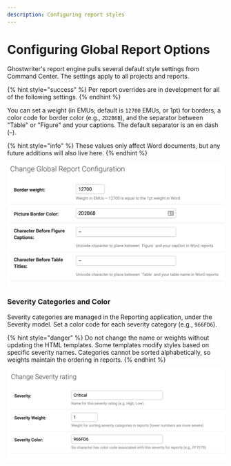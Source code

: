 ```yaml
---
description: Configuring report styles
---
```


# Configuring Global Report Options

Ghostwriter's report engine pulls several default style settings from Command Center. The settings apply to all projects and reports.

{% hint style="success" %}
Per report overrides are in development for all of the following settings.
{% endhint %}

You can set a weight \(in EMUs; default is `12700` EMUs, or 1pt\) for borders, a color code for border color \(e.g., `2D2B6B`\), and the separator between "Table" or "Figure" and your captions. The default separator is an en dash \(–\).

{% hint style="info" %}
These values only affect Word documents, but any future additions will also live here.
{% endhint %}

![Global Report Configuration](../.gitbook/assets/image%20%2823%29.png)

### Severity Categories and Color

Severity categories are managed in the Reporting application, under the Severity model. Set a color code for each severity category \(e.g., `966FD6`\).

{% hint style="danger" %}
Do not change the name or weights without updating the HTML templates. Some templates modify styles based on specific severity names. Categories cannot be sorted alphabetically, so weights maintain the ordering in reports.
{% endhint %}

![Severity Settings](../.gitbook/assets/image%20%289%29.png)

